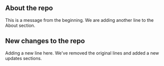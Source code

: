 
## About the repo

This is a message from the beginning.
We are adding another line to the About section. 

## New changes to the repo

Adding a new line here.
We've removed the original lines and added a new updates sections. 
 
